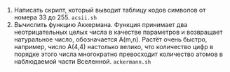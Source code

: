 1. Написать скрипт, который выводит таблицу кодов символов от номера 33 до 255. `acsii.sh`
2. Вычислить функцию Аккермана. Функция принимает два неотрицательных целых числа в качестве параметров и возвращает натуральное число, обозначается A(m,n). Растёт очень быстро, например, число A(4,4) настолько велико, что количество цифр в порядке этого числа многократно превосходит количество атомов в наблюдаемой части Вселенной. `ackermann.sh`